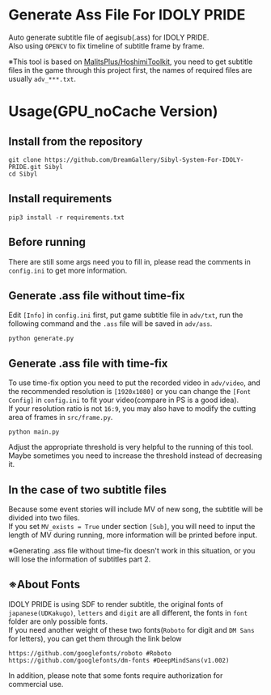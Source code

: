 ﻿# Generate Ass File For IDOLY PRIDE

Auto generate subtitle file of aegisub(.ass) for IDOLY PRIDE.<br />
Also using `OPENCV` to fix timeline of subtitle frame by frame.<br />

※This tool is based on [MalitsPlus/HoshimiToolkit](https://github.com/MalitsPlus/HoshimiToolkit), you need to get subtitle files in the game through this project first, the names of required files are usually `adv_***.txt`.

# Usage(GPU_noCache Version)

## Install from the repository

```
git clone https://github.com/DreamGallery/Sibyl-System-For-IDOLY-PRIDE.git Sibyl
cd Sibyl
```

## Install requirements

```
pip3 install -r requirements.txt
```

## Before running

There are still some args need you to fill in, please read the comments in `config.ini` to get more information.

## Generate .ass file without time-fix

Edit `[Info]` in `config.ini` first, put game subtitle file in `adv/txt`, run the following command and the `.ass` file will be saved in `adv/ass`.

```
python generate.py
```

## Generate .ass file with time-fix

To use time-fix option you need to put the recorded video in `adv/video`, and the recommended resolution is `[1920x1080]` or you can change the `[Font Config]` in `config.ini` to fit your video(compare in PS is a good idea).<br />
If your resolution ratio is not `16:9`, you may also have to modify the cutting area of frames in `src/frame.py`.

```
python main.py
```

Adjust the appropriate threshold is very helpful to the running of this tool.<br />
Maybe sometimes you need to increase the threshold instead of decreasing it.<br />

## In the case of two subtitle files

Because some event stories will include MV of new song, the subtitle will be divided into two files.<br />
If you set `MV_exists = True` under section `[Sub]`, you will need to input the length of MV during running, more information will be printed before input.<br />

※Generating .ass file without time-fix doesn't work in this situation, or you will lose the information of subtitles part 2.

## ※About Fonts

IDOLY PRIDE is using SDF to render subtitle, the original fonts of `japanese(UDKakugo)`, `letters` and `digit` are all different, the fonts in `font` folder are only possible fonts.<br />
If you need another weight of these two fonts(`Roboto` for digit and `DM Sans` for letters), you can get them through the link below

```
https://github.com/googlefonts/roboto #Roboto
https://github.com/googlefonts/dm-fonts #DeepMindSans(v1.002)
```

In addition, please note that some fonts require authorization for commercial use.
